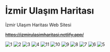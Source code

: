 # İzmir Ulaşım Haritası
 İzmir Ulaşım Haritası Web Sitesi

~~https://izmirulasimharitasi.netlify.app/~~

![1](https://github.com/AenR/izmir-ulasim-haritasi/assets/40569269/95f9daad-5ce3-4350-a71f-5929b71362d3)
![2](https://github.com/AenR/izmir-ulasim-haritasi/assets/40569269/369f356c-6dc1-49bd-ad67-3bad6ce0eb22)
![3](https://github.com/AenR/izmir-ulasim-haritasi/assets/40569269/e3409ecc-3249-4a82-a15b-899c5096ad1d)
![4](https://github.com/AenR/izmir-ulasim-haritasi/assets/40569269/ea281195-af43-40ae-9e62-5d3e8002c5d3)
![11](https://github.com/AenR/izmir-ulasim-haritasi/assets/40569269/d1d029ce-1c05-4bcd-a241-5c6310beb8a5)
![10](https://github.com/AenR/izmir-ulasim-haritasi/assets/40569269/a0395d72-79c8-42b1-bd91-4c85d370cba9)
![9](https://github.com/AenR/izmir-ulasim-haritasi/assets/40569269/cba980b9-7892-4494-9d1e-0abdb772e00d)
![8](https://github.com/AenR/izmir-ulasim-haritasi/assets/40569269/c99c4be6-0b48-40f4-989d-4b0775969c13)
![7](https://github.com/AenR/izmir-ulasim-haritasi/assets/40569269/258c287f-55a5-4fca-a3d6-d1ea833fd646)
![6](https://github.com/AenR/izmir-ulasim-haritasi/assets/40569269/b12a60f7-ecbc-4876-b6bb-7ee29885ef54)
![5](https://github.com/AenR/izmir-ulasim-haritasi/assets/40569269/ba828a0b-3e11-4090-9166-a1bbdb205454)
